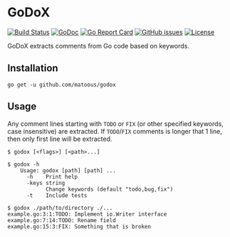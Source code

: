 GoDoX
===

[![Build Status](https://travis-ci.org/matoous/godox.svg?branch=master)](https://travis-ci.org/matoous/godox)
[![GoDoc](https://godoc.org/github.com/matoous/godox?status.svg)](https://godoc.org/github.com/matoous/godox)
[![Go Report Card](https://goreportcard.com/badge/github.com/matoous/godox)](https://goreportcard.com/report/github.com/matoous/godox)
[![GitHub issues](https://img.shields.io/github/issues/matoous/godox.svg)](https://github.com/matoous/godox/issues)
[![License](https://img.shields.io/badge/license-MIT%20License-blue.svg)](https://github.com/matoous/godox/LICENSE)

GoDoX extracts comments from Go code based on keywords.

Installation
---

    go get -u github.com/matoous/godox

Usage
---
Any comment lines starting with `TODO` or `FIX` (or other specified keywords, case insensitive) are extracted. 
If `TODO`/`FIX` comments is longer that 1 line, then only first line will be extracted.

    $ godox [<flags>] [<path>...]

    $ godox -h
        Usage: godox [path] [path] ...
          -h    Print help
          -keys string
                Change keywords (default "todo,bug,fix")
          -t    Include tests

    $ godox ./path/to/directory ./...
    example.go:3:1:TODO: Implement io.Writer interface
    example.go:7:14:TODO: Rename field
    example.go:15:3:FIX: Something that is broken
